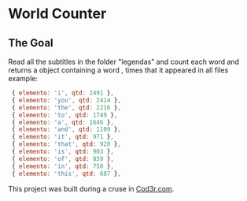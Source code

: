 # World Counter

## The Goal

Read all the subtitles in the folder "legendas" and count each word and returns a object containing a word , times that it appeared in all files
 example:
 ```js
  { elemento: 'i', qtd: 2491 },
  { elemento: 'you', qtd: 2414 },
  { elemento: 'the', qtd: 2216 },
  { elemento: 'to', qtd: 1749 },
  { elemento: 'a', qtd: 1646 },
  { elemento: 'and', qtd: 1109 },
  { elemento: 'it', qtd: 971 },
  { elemento: 'that', qtd: 920 },
  { elemento: 'is', qtd: 903 },
  { elemento: 'of', qtd: 859 },
  { elemento: 'in', qtd: 750 },
  { elemento: 'this', qtd: 687 },
 ```
 This project was built during a cruse in [Cod3r.com](https://www.cod3r.com.br/courses/javascript-funcional-reativo).

